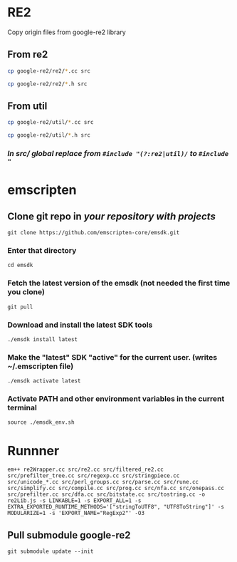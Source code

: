 # RE2

Copy origin files from google-re2 library

## From re2

``` bash
cp google-re2/re2/*.cc src
```

``` bash
cp google-re2/re2/*.h src
```

## From util

``` bash
cp google-re2/util/*.cc src
```

``` bash
cp google-re2/util/*.h src
```

### _In __src/__ global replace from `#include "(?:re2|util)/` to `#include "`_

# emscripten

## Clone git repo in _your repository with projects_

`git clone https://github.com/emscripten-core/emsdk.git`

### Enter that directory

`cd emsdk`

### Fetch the latest version of the emsdk (not needed the first time you clone)

`git pull`

### Download and install the latest SDK tools

`./emsdk install latest`

### Make the "latest" SDK "active" for the current user. (writes ~/.emscripten file)

`./emsdk activate latest`

### Activate PATH and other environment variables in the current terminal

`source ./emsdk_env.sh`

# Runnner

```
em++ re2Wrapper.cc src/re2.cc src/filtered_re2.cc src/prefilter_tree.cc src/regexp.cc src/stringpiece.cc src/unicode_*.cc src/perl_groups.cc src/parse.cc src/rune.cc src/simplify.cc src/compile.cc src/prog.cc src/nfa.cc src/onepass.cc src/prefilter.cc src/dfa.cc src/bitstate.cc src/tostring.cc -o re2Lib.js -s LINKABLE=1 -s EXPORT_ALL=1 -s EXTRA_EXPORTED_RUNTIME_METHODS='["stringToUTF8", "UTF8ToString"]' -s MODULARIZE=1 -s 'EXPORT_NAME="RegExp2"' -O3
```

## Pull submodule google-re2

`git submodule update --init`

